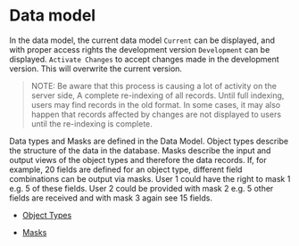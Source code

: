 # Data model

In the data model, the current data model <code class="tab">Current</code> can be displayed, and with proper access rights the development version <code class="tab">Development</code> can be displayed. <code class="button">Activate Changes</code> to accept changes made in the development version. This will overwrite the current version.

> NOTE: Be aware that this process is causing a lot of activity on the server side, A complete re-indexing of all records. Until full indexing, users may find records in the old format. In some cases, it may also happen that records affected by changes are not displayed to users until the re-indexing is complete.

Data types and Masks are defined in the Data Model. Object types describe the structure of the data in the database. Masks describe the input and output views of the object types and therefore the data records. If, for example, 20 fields are defined for an object type, different field combinations can be output via masks. User 1 could have the right to mask 1 e.g. 5 of these fields. User 2 could be provided with mask 2 e.g. 5 other fields are received and with mask 3 again see 15 fields.

* [Object Types](./objecttype/objecttype.md)

* [Masks](./mask/mask.md)
